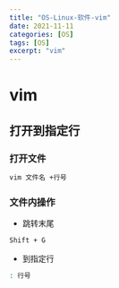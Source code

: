 ```yaml
---
title: "OS-Linux-软件-vim"
date: 2021-11-11
categories: [OS]
tags: [OS]
excerpt: "vim"
---
```


# vim

## 打开到指定行

### 打开文件

```sh
vim 文件名 +行号
```

### 文件内操作

- 跳转末尾

```sh
Shift + G
```

- 到指定行

```sh
: 行号
```
